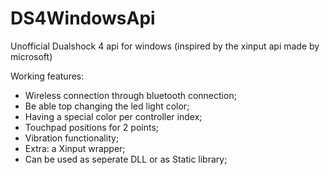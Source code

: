 # DS4WindowsApi
Unofficial Dualshock 4 api for windows
(inspired by the xinput api made by microsoft)

Working features:
- Wireless connection through bluetooth connection;
- Be able top changing the led light color;
- Having a special color per controller index;
- Touchpad positions for 2 points;
- Vibration functionality;
- Extra: a Xinput wrapper;
- Can be used as seperate DLL or as Static library;
